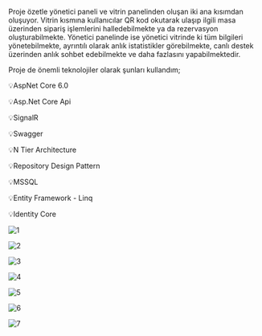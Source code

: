 Proje özetle yönetici paneli ve vitrin panelinden oluşan iki ana kısımdan oluşuyor. Vitrin kısmına kullanıcılar QR kod okutarak ulaşıp ilgili masa üzerinden sipariş işlemlerini halledebilmekte ya da rezervasyon oluşturabilmekte. Yönetici panelinde ise yönetici vitrinde ki tüm bilgileri yönetebilmekte, ayrıntılı olarak anlık istatistikler görebilmekte, canlı destek üzerinden anlık sohbet edebilmekte ve daha fazlasını yapabilmektedir.

Proje de önemli teknolojiler olarak şunları kullandım;

💡AspNet Core 6.0

💡Asp.Net Core Api

💡SignalR

💡Swagger

💡N Tier Architecture

💡Repository Design Pattern

💡MSSQL

💡Entity Framework - Linq

💡Identity Core


![1](https://github.com/onuracarsoy/RestaurantSignalR/assets/115365153/01628491-66cf-4642-85e3-b320828f42b9)

![2](https://github.com/onuracarsoy/RestaurantSignalR/assets/115365153/36c2dfa6-b08e-490f-adeb-787423f7f5d4)

![3](https://github.com/onuracarsoy/RestaurantSignalR/assets/115365153/66edf2d7-4f0a-4586-8825-f24a62735544)

![4](https://github.com/onuracarsoy/RestaurantSignalR/assets/115365153/5c6b5c1f-7c5a-4cc1-9e7b-a5bf973ffbfc)

![5](https://github.com/onuracarsoy/RestaurantSignalR/assets/115365153/d1e978bc-610b-4693-95fe-c300723487bf)

![6](https://github.com/onuracarsoy/RestaurantSignalR/assets/115365153/63141ff9-e9b7-46ca-94d5-cc533784d136)

![7](https://github.com/onuracarsoy/RestaurantSignalR/assets/115365153/dac7190b-b4f8-48ce-9fde-96769c3439ad)
